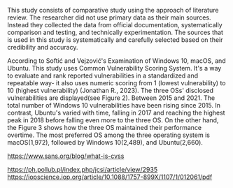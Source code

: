 This study consists of comparative study using the approach of literature review. The researcher did not use primary data as their main sources. Instead they collected the data from official documentation, systematically comparison and testing, and technically experimentation. The sources that is used in this study is systematically and carefully selected based on their credibility and accuracy. 


According to Softić and Vejzović's Examination of Windows 10, macOS, and Ubuntu. This study uses Common Vulnerability Scoring System. It's a way to evaluate and rank reported vulnerabilities in a standardized and repeatable way- it also uses numeric scoring from 1 (lowest vulnerability) to 10 (highest vulnerability) (Jonathan R., 2023). The three OSs' disclosed vulnerabilities are displayed(see Figure 2). Between 2015 and 2021. The total number of Windows 10 vulnerabilities have been rising since 2015. In contrast, Ubuntu's varied with time, falling in 2017 and reaching the highest peak in 2018 before falling even more to the three OS. On the other hand, the Figure 3 shows how the three OS maintained their performance overtime. The most preferred OS among the three operating system is macOS(1,972), followed by Windows 10(2,489), and Ubuntu(2,660).

https://www.sans.org/blog/what-is-cvss

https://ph.pollub.pl/index.php/jcsi/article/view/2935
https://iopscience.iop.org/article/10.1088/1757-899X/1107/1/012061/pdf
